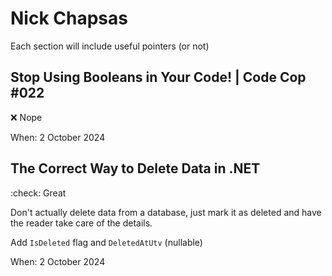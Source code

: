 # Nick Chapsas

Each section will include useful pointers (or not)

## Stop Using Booleans in Your Code! | Code Cop #022

:x: Nope

When: 2 October 2024

## The Correct Way to Delete Data in .NET

:check: Great

Don't actually delete data from a database, just mark it as deleted and have the reader take care of the details.

Add `IsDeleted` flag and `DeletedAtUtv` (nullable)

When: 2 October 2024